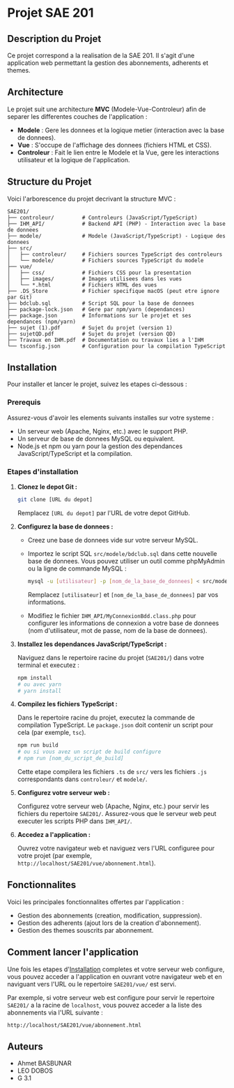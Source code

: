 # Projet SAE 201

## Description du Projet

Ce projet correspond a la realisation de la SAE 201. Il s'agit d'une application web permettant la gestion des abonnements, adherents et themes.

## Architecture

Le projet suit une architecture **MVC** (Modele-Vue-Controleur) afin de separer les differentes couches de l'application :

*   **Modele** : Gere les donnees et la logique metier (interaction avec la base de donnees).
*   **Vue** : S'occupe de l'affichage des donnees (fichiers HTML et CSS).
*   **Controleur** : Fait le lien entre le Modele et la Vue, gere les interactions utilisateur et la logique de l'application.

## Structure du Projet

Voici l'arborescence du projet decrivant la structure MVC :

```
SAE201/
├── controleur/         # Controleurs (JavaScript/TypeScript)
├── IHM_API/            # Backend API (PHP) - Interaction avec la base de donnees
├── modele/             # Modele (JavaScript/TypeScript) - Logique des donnees
├── src/
│   ├── controleur/     # Fichiers sources TypeScript des controleurs
│   └── modele/         # Fichiers sources TypeScript du modele
├── vue/
│   ├── css/            # Fichiers CSS pour la presentation
│   ├── images/         # Images utilisees dans les vues
│   └── *.html          # Fichiers HTML des vues
├── .DS_Store           # Fichier specifique macOS (peut etre ignore par Git)
├── bdclub.sql          # Script SQL pour la base de donnees
├── package-lock.json   # Gere par npm/yarn (dependances)
├── package.json        # Informations sur le projet et ses dependances (npm/yarn)
├── sujet (1).pdf       # Sujet du projet (version 1)
├── sujetQD.pdf         # Sujet du projet (version QD)
├── Travaux en IHM.pdf  # Documentation ou travaux lies a l'IHM
└── tsconfig.json       # Configuration pour la compilation TypeScript
```

## Installation

Pour installer et lancer le projet, suivez les etapes ci-dessous :

### Prerequis

Assurez-vous d'avoir les elements suivants installes sur votre systeme :

*   Un serveur web (Apache, Nginx, etc.) avec le support PHP.
*   Un serveur de base de donnees MySQL ou equivalent.
*   Node.js et npm ou yarn pour la gestion des dependances JavaScript/TypeScript et la compilation.

### Etapes d'installation

1.  **Clonez le depot Git :**

    ```bash
    git clone [URL du depot]
    ```
    Remplacez `[URL du depot]` par l'URL de votre depot GitHub.

2.  **Configurez la base de donnees :**

    *   Creez une base de donnees vide sur votre serveur MySQL.
    *   Importez le script SQL `src/modele/bdclub.sql` dans cette nouvelle base de donnees. Vous pouvez utiliser un outil comme phpMyAdmin ou la ligne de commande MySQL :

        ```bash
        mysql -u [utilisateur] -p [nom_de_la_base_de_donnees] < src/modele/bdclub.sql
        ```
        Remplacez `[utilisateur]` et `[nom_de_la_base_de_donnees]` par vos informations.

    *   Modifiez le fichier `IHM_API/MyConnexionBdd.class.php` pour configurer les informations de connexion a votre base de donnees (nom d'utilisateur, mot de passe, nom de la base de donnees).

3.  **Installez les dependances JavaScript/TypeScript :**

    Naviguez dans le repertoire racine du projet (`SAE201/`) dans votre terminal et executez :

    ```bash
    npm install
    # ou avec yarn
    # yarn install
    ```

4.  **Compilez les fichiers TypeScript :**

    Dans le repertoire racine du projet, executez la commande de compilation TypeScript. Le `package.json` doit contenir un script pour cela (par exemple, `tsc`).

    ```bash
    npm run build
    # ou si vous avez un script de build configure
    # npm run [nom_du_script_de_build]
    ```
    Cette etape compilera les fichiers `.ts` de `src/` vers les fichiers `.js` correspondants dans `controleur/` et `modele/`.

5.  **Configurez votre serveur web :**

    Configurez votre serveur web (Apache, Nginx, etc.) pour servir les fichiers du repertoire `SAE201/`. Assurez-vous que le serveur web peut executer les scripts PHP dans `IHM_API/`.

6.  **Accedez a l'application :**

    Ouvrez votre navigateur web et naviguez vers l'URL configuree pour votre projet (par exemple, `http://localhost/SAE201/vue/abonnement.html`).

## Fonctionnalites

Voici les principales fonctionnalites offertes par l'application :

*   Gestion des abonnements (creation, modification, suppression).
*   Gestion des adherents (ajout lors de la creation d'abonnement).
*   Gestion des themes souscrits par abonnement.

## Comment lancer l'application

Une fois les etapes d'[Installation](#installation) completes et votre serveur web configure, vous pouvez acceder a l'application en ouvrant votre navigateur web et en naviguant vers l'URL ou le repertoire `SAE201/vue/` est servi.

Par exemple, si votre serveur web est configure pour servir le repertoire `SAE201/` a la racine de `localhost`, vous pouvez acceder a la liste des abonnements via l'URL suivante :

```
http://localhost/SAE201/vue/abonnement.html
```

## Auteurs

*   Ahmet BASBUNAR
*   LEO DOBOS
*   G 3.1
